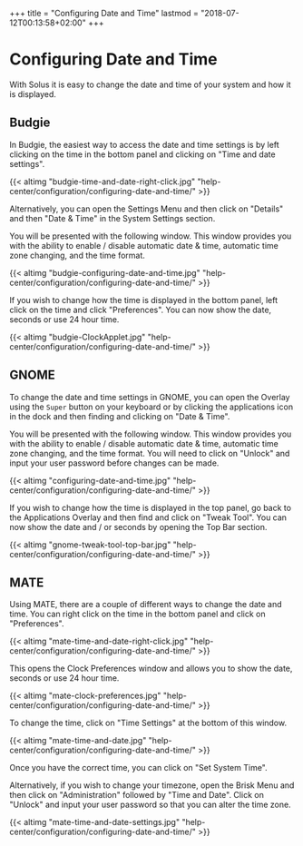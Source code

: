 +++
title = "Configuring Date and Time"
lastmod = "2018-07-12T00:13:58+02:00"
+++
# Configuring Date and Time

With Solus it is easy to change the date and time of your system and how it is displayed.

## Budgie

In Budgie, the easiest way to access the date and time settings is by left clicking on the time in the bottom panel and clicking on "Time and date settings".

{{< altimg "budgie-time-and-date-right-click.jpg" "help-center/configuration/configuring-date-and-time/" >}}

Alternatively, you can open the Settings Menu and then click on "Details" and then "Date & Time" in the System Settings section.

You will be presented with the following window. This window provides you with the ability to enable / disable automatic date & time, automatic time zone changing, and the time format.

{{< altimg "budgie-configuring-date-and-time.jpg" "help-center/configuration/configuring-date-and-time/" >}}

If you wish to change how the time is displayed in the bottom panel, left click on the time and click "Preferences".  You can now show the date, seconds or use 24 hour time.

{{< altimg "budgie-ClockApplet.jpg" "help-center/configuration/configuring-date-and-time/" >}}

## GNOME

To change the date and time settings in GNOME, you can open the Overlay using the `Super` button on your keyboard or by clicking the applications icon in the dock and then finding and clicking on "Date & Time".

You will be presented with the following window. This window provides you with the ability to enable / disable automatic date & time, automatic time zone changing, and the time format.  You will need to click on "Unlock" and input your user password before changes can be made.

{{< altimg "configuring-date-and-time.jpg" "help-center/configuration/configuring-date-and-time/" >}}

If you wish to change how the time is displayed in the top panel, go back to the Applications Overlay and then find and click on "Tweak Tool".  You can now show the date and / or seconds by opening the Top Bar section.

{{< altimg "gnome-tweak-tool-top-bar.jpg" "help-center/configuration/configuring-date-and-time/" >}}

## MATE

Using MATE, there are a couple of different ways to change the date and time.  You can right click on the time in the bottom panel and click on "Preferences".

{{< altimg "mate-time-and-date-right-click.jpg" "help-center/configuration/configuring-date-and-time/" >}}

This opens the Clock Preferences window and allows you to show the date, seconds or use 24 hour time.

{{< altimg "mate-clock-preferences.jpg" "help-center/configuration/configuring-date-and-time/" >}}

To change the time, click on "Time Settings" at the bottom of this window.

{{< altimg "mate-time-and-date.jpg" "help-center/configuration/configuring-date-and-time/" >}}

Once you have the correct time, you can click on "Set System Time".

Alternatively, if you wish to change your timezone, open the Brisk Menu and then click on "Administration" followed by "Time and Date".  Click on "Unlock" and input your user password so that you can alter the time zone.  

{{< altimg "mate-time-and-date-settings.jpg" "help-center/configuration/configuring-date-and-time/" >}}
